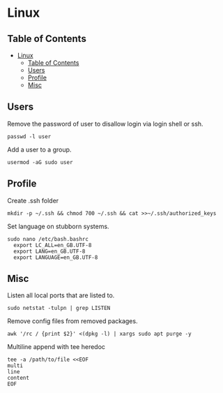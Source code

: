 # Linux

## Table of Contents

- [Linux](#linux)
  - [Table of Contents](#table-of-contents)
  - [Users](#users)
  - [Profile](#profile)
  - [Misc](#misc)

## Users

Remove the password of user to disallow login via login shell or ssh.

```shell
passwd -l user
```

Add a user to a group.

```shell
usermod -aG sudo user
```

## Profile

Create .ssh folder

```shell
mkdir -p ~/.ssh && chmod 700 ~/.ssh && cat >>~/.ssh/authorized_keys
```

Set language on stubborn systems.

```shell
sudo nano /etc/bash.bashrc
  export LC_ALL=en_GB.UTF-8
  export LANG=en_GB.UTF-8
  export LANGUAGE=en_GB.UTF-8
```

## Misc

Listen all local ports that are listed to.

```shell
sudo netstat -tulpn | grep LISTEN
```

Remove config files from removed packages.

```shell
awk '/rc / {print $2}' <(dpkg -l) | xargs sudo apt purge -y
```

Multiline append with tee heredoc

```shell
tee -a /path/to/file <<EOF
multi
line
content
EOF
```
